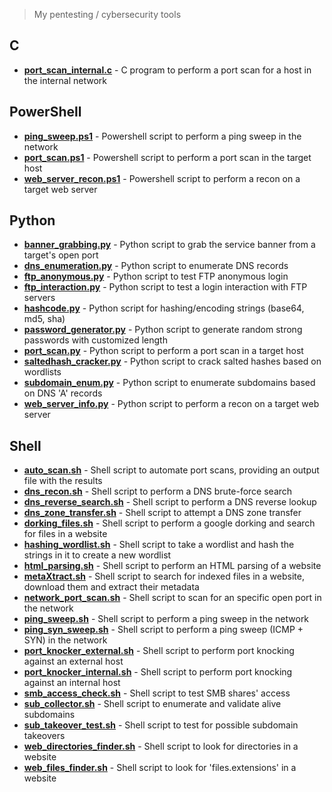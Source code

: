 > My pentesting / cybersecurity tools

## C
* [**port_scan_internal.c**](https://github.com/rafaelbaldasso/Tools/blob/main/C/port_scan_internal.c) - C program to perform a port scan for a host in the internal network

## PowerShell
* [**ping_sweep.ps1**](https://github.com/rafaelbaldasso/Tools/blob/main/PowerShell/ping_sweep.ps1) - Powershell script to perform a ping sweep in the network
* [**port_scan.ps1**](https://github.com/rafaelbaldasso/Tools/blob/main/PowerShell/port_scan.ps1) - Powershell script to perform a port scan in the target host
* [**web_server_recon.ps1**](https://github.com/rafaelbaldasso/Tools/blob/main/PowerShell/web_server_recon.ps1) - Powershell script to perform a recon on a target web server

## Python
* [**banner_grabbing.py**](https://github.com/rafaelbaldasso/Tools/blob/main/Python/banner_grabbing.py) - Python script to grab the service banner from a target's open port 
* [**dns_enumeration.py**](https://github.com/rafaelbaldasso/Tools/blob/main/Python/dns_enumeration.py) - Python script to enumerate DNS records
* [**ftp_anonymous.py**](https://github.com/rafaelbaldasso/Tools/blob/main/Python/ftp_anonymous.py) - Python script to test FTP anonymous login
* [**ftp_interaction.py**](https://github.com/rafaelbaldasso/Tools/blob/main/Python/ftp_interaction.py) - Python script to test a login interaction with FTP servers
* [**hashcode.py**](https://github.com/rafaelbaldasso/Tools/blob/main/Python/hashcode.py) - Python script for hashing/encoding strings (base64, md5, sha)
* [**password_generator.py**](https://github.com/rafaelbaldasso/Tools/blob/main/Python/password_generator.py) - Python script to generate random strong passwords with customized length
* [**port_scan.py**](https://github.com/rafaelbaldasso/Tools/blob/main/Python/port_scan.py) - Python script to perform a port scan in a target host
* [**saltedhash_cracker.py**](https://github.com/rafaelbaldasso/Tools/blob/main/Python/saltedhash_cracker.py) - Python script to crack salted hashes based on wordlists
* [**subdomain_enum.py**](https://github.com/rafaelbaldasso/Tools/blob/main/Python/subdomain_enum.py) - Python script to enumerate subdomains based on DNS 'A' records
* [**web_server_info.py**](https://github.com/rafaelbaldasso/Tools/blob/main/Python/web_server_info.py) - Python script to perform a recon on a target web server

## Shell
* [**auto_scan.sh**](https://github.com/rafaelbaldasso/Tools/blob/main/Shell/auto_scan.sh) - Shell script to automate port scans, providing an output file with the results
* [**dns_recon.sh**](https://github.com/rafaelbaldasso/Tools/blob/main/Shell/dns_recon.sh) - Shell script to perform a DNS brute-force search
* [**dns_reverse_search.sh**](https://github.com/rafaelbaldasso/Tools/blob/main/Shell/dns_reverse_search.sh) - Shell script to perform a DNS reverse lookup
* [**dns_zone_transfer.sh**](https://github.com/rafaelbaldasso/Tools/blob/main/Shell/dns_zone_transfer.sh) - Shell script to attempt a DNS zone transfer
* [**dorking_files.sh**](https://github.com/rafaelbaldasso/Tools/blob/main/Shell/dorking_files.sh) - Shell script to perform a google dorking and search for files in a website
* [**hashing_wordlist.sh**](https://github.com/rafaelbaldasso/Tools/blob/main/Shell/hashing_wordlist.sh) - Shell script to take a wordlist and hash the strings in it to create a new wordlist
* [**html_parsing.sh**](https://github.com/rafaelbaldasso/Tools/blob/main/Shell/html_parsing.sh) - Shell script to perform an HTML parsing of a website
* [**metaXtract.sh**](https://github.com/rafaelbaldasso/Tools/blob/main/Shell/metaXtract.sh) - Shell script to search for indexed files in a website, download them and extract their metadata
* [**network_port_scan.sh**](https://github.com/rafaelbaldasso/Tools/blob/main/Shell/network_port_scan.sh) - Shell script to scan for an specific open port in the network
* [**ping_sweep.sh**](https://github.com/rafaelbaldasso/Tools/blob/main/Shell/ping_sweep.sh) - Shell script to perform a ping sweep in the network
* [**ping_syn_sweep.sh**](https://github.com/rafaelbaldasso/Tools/blob/main/Shell/ping_syn_sweep.sh) - Shell script to perform a ping sweep (ICMP + SYN) in the network
* [**port_knocker_external.sh**](https://github.com/rafaelbaldasso/Tools/blob/main/Shell/port_knocker_external.sh) - Shell script to perform port knocking against an external host
* [**port_knocker_internal.sh**](https://github.com/rafaelbaldasso/Tools/blob/main/Shell/port_knocker_internal.sh) - Shell script to perform port knocking against an internal host
* [**smb_access_check.sh**](https://github.com/0xDuskr/Tools/blob/main/Shell/smb_access_check.sh) - Shell script to test SMB shares' access 
* [**sub_collector.sh**](https://github.com/0xDuskr/Tools/blob/main/Shell/sub_collector.sh) - Shell script to enumerate and validate alive subdomains
* [**sub_takeover_test.sh**](https://github.com/rafaelbaldasso/Tools/blob/main/Shell/sub_takeover_test.sh) - Shell script to test for possible subdomain takeovers
* [**web_directories_finder.sh**](https://github.com/rafaelbaldasso/Tools/blob/main/Shell/web_directories_finder.sh) - Shell script to look for directories in a website
* [**web_files_finder.sh**](https://github.com/rafaelbaldasso/Tools/blob/main/Shell/web_files_finder.sh) - Shell script to look for 'files.extensions' in a website
